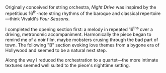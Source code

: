 Originally conceived for string orchestra, *Night Drive* was inspired by the repetitious 16<sup>th</sup>-note string
rhythms of the baroque and classical repertoire—think Vivaldi's *Four Seasons*.

I completed the opening section first: a melody in repeated 16<sup>ths</sup> over a driving, metronomic accompaniment.
Harmonically the piece began to remind me of a noir film, maybe mobsters crusing through the bad part of town. The
following "B" section evoking love themes from a bygone era of Hollywood and seemed to be a natural next step.

Along the way I reduced the orchestration to a quartet—the more intimate textures seemed well suited to the
piece's nighttime setting.

